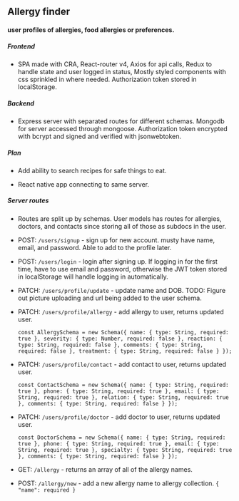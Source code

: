 ## Allergy finder

#### user profiles of allergies, food allergies or preferences.

##### Frontend

* SPA made with CRA, React-router v4, Axios for api calls, Redux to handle state and user logged in status, Mostly styled components with css sprinkled in where needed. Authorization token stored in localStorage.

##### Backend

* Express server with separated routes for different schemas. Mongodb for server accessed through mongoose. Authorization token encrypted with bcrypt and signed and verified with jsonwebtoken.

##### Plan

* Add ability to search recipes for safe things to eat.

* React native app connecting to same server.

##### Server routes

* Routes are split up by schemas. User models has routes for allergies, doctors, and contacts since storing all of those as subdocs in the user.

* POST: `/users/signup` - sign up for new account. musty have name, email, and password. Able to add to the profile later.

* POST: `/users/login` - login after signing up. If logging in for the first time, have to use email and password, otherwise the JWT token stored in localStorage will handle logging in automatically.

* PATCH: `/users/profile/update` - update name and DOB. TODO: Figure out picture uploading and url being added to the user schema.

* PATCH: `/users/profile/allergy` - add allergy to user, returns updated user.

  `const AllergySchema = new Schema({ name: { type: String, required: true }, severity: { type: Number, required: false }, reaction: { type: String, required: false }, comments: { type: String, required: false }, treatment: { type: String, required: false } });`

* PATCH: `/users/profile/contact` - add contact to user, returns updated user.

  `const ContactSchema = new Schema({ name: { type: String, required: true }, phone: { type: String, required: true }, email: { type: String, required: true }, relation: { type: String, required: true }, comments: { type: String, required: false } });`

* PATCH: `/users/profile/doctor` - add doctor to user, returns updated user.

  `const DoctorSchema = new Schema({ name: { type: String, required: true }, phone: { type: String, required: true }, email: { type: String, required: true }, specialty: { type: String, required: true }, comments: { type: String, required: false } });`

* GET: `/allergy` - returns an array of all of the allergy names.

* POST: `/allergy/new` - add a new allergy name to allergy collection.
  `{ "name": required }`
